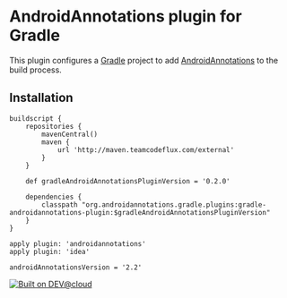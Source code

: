 # AndroidAnnotations plugin for Gradle

This plugin configures a [Gradle](http://gradle.org) project to add [AndroidAnnotations](http://androidannotations.org) to the build process.

## Installation

```
buildscript {
    repositories {
        mavenCentral()
        maven {
            url 'http://maven.teamcodeflux.com/external'
        }
    }

    def gradleAndroidAnnotationsPluginVersion = '0.2.0'

    dependencies {
        classpath "org.androidannotations.gradle.plugins:gradle-androidannotations-plugin:$gradleAndroidAnnotationsPluginVersion"
    }
}

apply plugin: 'androidannotations'
apply plugin: 'idea'

androidAnnotationsVersion = '2.2'
```

[![Built on DEV@cloud](http://web-static-cloudfront.s3.amazonaws.com/images/badges/BuiltOnDEV.png)](https://gradle-androidannotations-plugin.ci.cloudbees.com)

